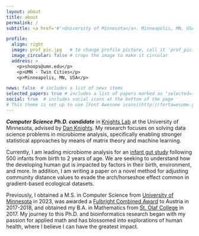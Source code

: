 ```yaml
---
layout: about
title: about
permalink: /
subtitle: <a href='#'>University of Minnesota</a>. Minneapolis, MN, USA.

profile:
  align: right
  image: prof_pic.jpg   # to change profile picture, call it 'prof_pic.jpg' and put it in the 'img/' folder
  image_circular: false # crops the image to make it circular
  address: >
    <p>shoops@umn.edu</p>
    <p>UMN - Twin Cities</p>
    <p>Minneapolis, MN, USA</p>

news: false  # includes a list of news items
selected_papers: true # includes a list of papers marked as "selected={true}"
social: true  # includes social icons at the bottom of the page
# This theme is set up to use [Font Awesome icons](http://fortawesome.github.io/Font-Awesome/) and [Academicons](https://jpswalsh.github.io/academicons/), like the ones below. Add your Facebook, Twitter, LinkedIn, Google Scholar, or just disable all of them.
---
```


***Computer Science Ph.D. candidate*** in [Knights Lab](https://www.knightslab.org/) at the University of Minnesota, advised by [Dan Knights](https://cse.umn.edu/cs/dan-knights). My research focuses on solving data science problems in microbiome analysis, specifically enabling stronger statistical approaches by means of matrix theory and machine learning.

Currently, I am leading microbiome analysis for an [infant gut study](https://www.research.chop.edu/magic-study) following 500 infants from birth to 2 years of age. We are seeking to understand how the developing human gut is impacted by factors in their birth, environment, and more. In addition, I am writing a paper on a novel method for adjusting community distance values to evade the arch/horseshoe effect common in gradient-based ecological datasets.

Previously, I obtained a M.S. in Computer Science from [University of Minnesota](https://twin-cities.umn.edu/) in 2023, was awarded a [Fulbright Combined Award](https://www.fulbright.at/programs/in-austria/students/grant-details/combined-grant-study-research-and-teaching-assistantship) to Austria in 2017-2018, and obtained my B.A. in Mathematics from [St. Olaf College](https://wp.stolaf.edu/) in 2017. My journey to this Ph.D. and bioinformatics research began with my passion for applied math and has blossomed into explorations of human health, where I believe I can have the greatest impact.



